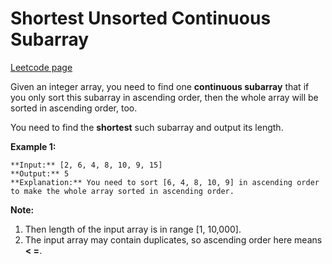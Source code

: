 # Shortest Unsorted Continuous Subarray
[Leetcode page](https://leetcode.com/problems/shortest-unsorted-continuous-subarray/description)

Given an integer array, you need to find one **continuous subarray** that if
you only sort this subarray in ascending order, then the whole array will be
sorted in ascending order, too.

You need to find the **shortest** such subarray and output its length.

**Example 1:**  

    
    
    **Input:** [2, 6, 4, 8, 10, 9, 15]
    **Output:** 5
    **Explanation:** You need to sort [6, 4, 8, 10, 9] in ascending order to make the whole array sorted in ascending order.
    

**Note:**  

  1. Then length of the input array is in range [1, 10,000].
  2. The input array may contain duplicates, so ascending order here means **< =**. 

